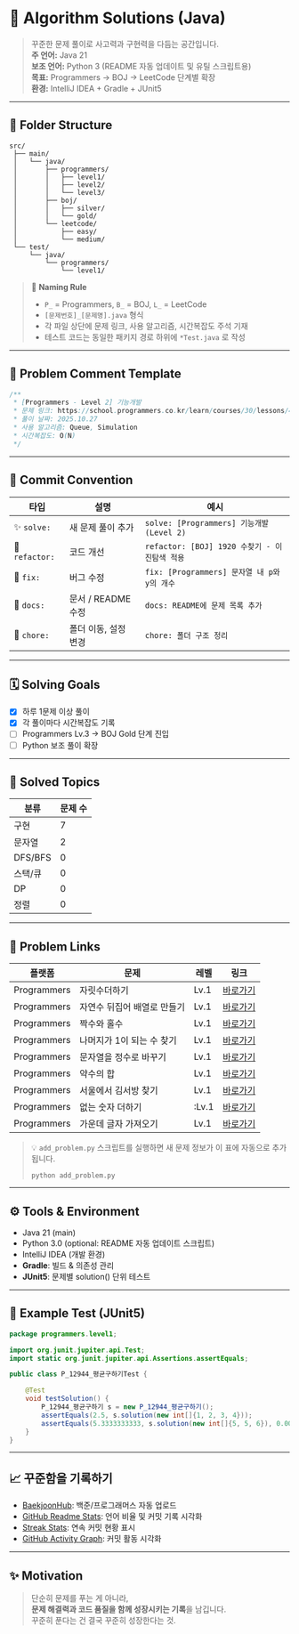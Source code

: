 # 🧠 Algorithm Solutions (Java)

> 꾸준한 문제 풀이로 사고력과 구현력을 다듬는 공간입니다.  
> **주 언어:** Java 21  
> **보조 언어:** Python 3 (README 자동 업데이트 및 유틸 스크립트용)  
> **목표:** Programmers → BOJ → LeetCode 단계별 확장  
> **환경:** IntelliJ IDEA + Gradle + JUnit5

---

## 📂 Folder Structure

```
src/
 ├── main/
 │   └── java/
 │       ├── programmers/
 │       │   ├── level1/
 │       │   ├── level2/
 │       │   └── level3/
 │       ├── boj/
 │       │   ├── silver/
 │       │   └── gold/
 │       └── leetcode/
 │           ├── easy/
 │           └── medium/
 └── test/
     └── java/
         └── programmers/
             └── level1/
```

> 📌 **Naming Rule**
> - `P_` = Programmers, `B_` = BOJ, `L_` = LeetCode
> - `[문제번호]_[문제명].java` 형식
> - 각 파일 상단에 문제 링크, 사용 알고리즘, 시간복잡도 주석 기재
> - 테스트 코드는 동일한 패키지 경로 하위에 `*Test.java` 로 작성
---

## 🧩 Problem Comment Template

```java
/**
 * [Programmers - Level 2] 기능개발
 * 문제 링크: https://school.programmers.co.kr/learn/courses/30/lessons/42586
 * 풀이 날짜: 2025.10.27
 * 사용 알고리즘: Queue, Simulation
 * 시간복잡도: O(N)
 */
```

---

## 🧾 Commit Convention

| 타입 | 설명 | 예시 |
|------|------|------|
| ✨ `solve:` | 새 문제 풀이 추가 | `solve: [Programmers] 기능개발 (Level 2)` |
| 🧩 `refactor:` | 코드 개선 | `refactor: [BOJ] 1920 수찾기 - 이진탐색 적용` |
| 🐛 `fix:` | 버그 수정 | `fix: [Programmers] 문자열 내 p와 y의 개수` |
| 📝 `docs:` | 문서 / README 수정 | `docs: README에 문제 목록 추가` |
| 🚚 `chore:` | 폴더 이동, 설정 변경 | `chore: 폴더 구조 정리` |

---

## 🗓️ Solving Goals
- [x] 하루 1문제 이상 풀이
- [x] 각 풀이마다 시간복잡도 기록
- [ ] Programmers Lv.3 → BOJ Gold 단계 진입
- [ ] Python 보조 풀이 확장

---

## 🧮 Solved Topics

| 분류 | 문제 수 |
|------|------|
| 구현 | 7    |
| 문자열 | 2    |
| DFS/BFS | 0    |
| 스택/큐 | 0    |
| DP | 0    |
| 정렬 | 0    |

---

## 🔗 Problem Links
| 플랫폼 | 문제 | 레벨 | 링크 |
|---------|------|------|------|
| Programmers | 자릿수더하기 | Lv.1 | [바로가기](https://school.programmers.co.kr/learn/courses/30/lessons/12931) |
| Programmers | 자연수 뒤집어 배열로 만들기 | Lv.1 | [바로가기](https://school.programmers.co.kr/learn/courses/30/lessons/12932) |
| Programmers | 짝수와 홀수 | Lv.1 | [바로가기](https://school.programmers.co.kr/learn/courses/30/lessons/12937) |
| Programmers | 나머지가 1이 되는 수 찾기 | Lv.1 | [바로가기](https://school.programmers.co.kr/learn/courses/30/lessons/87389) |
| Programmers | 문자열을 정수로 바꾸기 | Lv.1 | [바로가기](https://school.programmers.co.kr/learn/courses/30/lessons/12925) |
| Programmers | 약수의 합 | Lv.1 | [바로가기](https://school.programmers.co.kr/learn/courses/30/lessons/12928) |
| Programmers | 서울에서 김서방 찾기 | Lv.1 | [바로가기](https://school.programmers.co.kr/learn/courses/30/lessons/12919) |
| Programmers | 없는 숫자 더하기 | :Lv.1 | [바로가기](https://school.programmers.co.kr/learn/courses/30/lessons/86051) |
| Programmers | 가운데 글자 가져오기 | Lv.1 | [바로가기](https://school.programmers.co.kr/learn/courses/30/lessons/12903) |
> 💡 `add_problem.py` 스크립트를 실행하면 새 문제 정보가 이 표에 자동으로 추가됩니다.
> ```
> python add_problem.py
> ```

---

## ⚙️ Tools & Environment
- Java 21 (main)
- Python 3.0 (optional: README 자동 업데이트 스크립트)
- IntelliJ IDEA (개발 환경)
- **Gradle**: 빌드 & 의존성 관리
- **JUnit5**: 문제별 solution() 단위 테스트

---

## 🧰 Example Test (JUnit5)

```java
package programmers.level1;

import org.junit.jupiter.api.Test;
import static org.junit.jupiter.api.Assertions.assertEquals;

public class P_12944_평균구하기Test {

    @Test
    void testSolution() {
        P_12944_평균구하기 s = new P_12944_평균구하기();
        assertEquals(2.5, s.solution(new int[]{1, 2, 3, 4}));
        assertEquals(5.3333333333, s.solution(new int[]{5, 5, 6}), 0.0001);
    }
}
```

---

## 📈 꾸준함을 기록하기

- [BaekjoonHub](https://github.com/BaekjoonHub/BaekjoonHub): 백준/프로그래머스 자동 업로드
- [GitHub Readme Stats](https://github.com/anuraghazra/github-readme-stats): 언어 비율 및 커밋 기록 시각화
- [Streak Stats](https://github.com/denvercoder1/github-readme-streak-stats): 연속 커밋 현황 표시
- [GitHub Activity Graph](https://github.com/Ashutosh00710/github-readme-activity-graph): 커밋 활동 시각화
---

## ✨ Motivation
> 단순히 문제를 푸는 게 아니라,  
> **문제 해결력과 코드 품질을 함께 성장시키는 기록**을 남깁니다.  
> 꾸준히 푼다는 건 결국 꾸준히 성장한다는 것.

